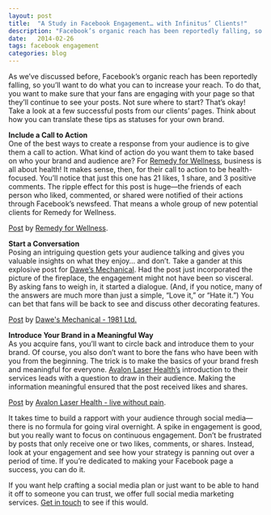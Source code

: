 ```yaml
---
layout: post
title:  "A Study in Facebook Engagement… with Infinitus’ Clients!"
description: "Facebook’s organic reach has been reportedly falling, so you’ll want to do what you can to increase your reach. Here are 3 ideas we use with our own clients to get results."
date:   2014-02-26
tags: facebook engagement
categories: blog
---
```


As we’ve discussed before, Facebook’s organic reach has been reportedly falling, so you’ll want to do what you can to increase your reach. To do that, you want to make sure that your fans are engaging with your page so that they’ll continue to see your posts.  Not sure where to start? That’s okay! Take a look at a few successful posts from our clients’ pages. Think about how you can translate these tips as statuses for your own brand.

**Include a Call to Action**<br/>
One of the best ways to create a response from your audience is to give them a call to action. What kind of action do you want them to take based on who your brand and audience are?  For [Remedy for Wellness](https://www.facebook.com/RemedyForWellness), business is all about health! It makes sense, then, for their call to action to be health-focused.  You’ll notice that just this one has 21 likes, 1 share, and 3 positive comments.  The ripple effect for this post is huge—the friends of each person who liked, commented, or shared were notified of their actions through Facebook’s newsfeed. That means a whole group of new potential clients for Remedy for Wellness.

<div id="fb-root"></div> <script>(function(d, s, id) { var js, fjs = d.getElementsByTagName(s)[0]; if (d.getElementById(id)) return; js = d.createElement(s); js.id = id; js.src = "//connect.facebook.net/en_US/all.js#xfbml=1"; fjs.parentNode.insertBefore(js, fjs); }(document, 'script', 'facebook-jssdk'));</script>
<div class="fb-post" data-href="https://www.facebook.com/RemedyForWellness/posts/522604224519918" data-width="466"><div class="fb-xfbml-parse-ignore"><a href="https://www.facebook.com/RemedyForWellness/posts/522604224519918">Post</a> by <a href="https://www.facebook.com/RemedyForWellness">Remedy for Wellness</a>.</div></div>
 

**Start a Conversation**<br/>
Posing an intriguing question gets your audience talking and gives you valuable insights on what they enjoy… and don’t.  Take a gander at this explosive post for [Dawe’s Mechanical](https://www.facebook.com/DawesMechanical1981Ltd). Had the post just incorporated the picture of the fireplace, the engagement might not have been so visceral. By asking fans to weigh in, it started a dialogue. (And, if you notice, many of the answers are much more than just a simple, “Love it,” or “Hate it.”) You can bet that fans will be back to see and discuss other decorating features.

<div id="fb-root"></div> <script>(function(d, s, id) { var js, fjs = d.getElementsByTagName(s)[0]; if (d.getElementById(id)) return; js = d.createElement(s); js.id = id; js.src = "//connect.facebook.net/en_US/all.js#xfbml=1"; fjs.parentNode.insertBefore(js, fjs); }(document, 'script', 'facebook-jssdk'));</script>
<div class="fb-post" data-href="https://www.facebook.com/photo.php?fbid=277069692447973&amp;set=a.142322535922690.31895.142313589256918&amp;type=1" data-width="466"><div class="fb-xfbml-parse-ignore"><a href="https://www.facebook.com/photo.php?fbid=277069692447973&amp;set=a.142322535922690.31895.142313589256918&amp;type=1">Post</a> by <a href="https://www.facebook.com/DawesMechanical1981Ltd">Dawe&#039;s Mechanical - 1981 Ltd.</a></div></div>


**Introduce Your Brand in a Meaningful Way**<br/>
As you acquire fans, you’ll want to circle back and introduce them to your brand. Of course, you also don’t want to bore the fans who have been with you from the beginning. The trick is to make the basics of your brand fresh and meaningful for everyone. [Avalon Laser Health’s](https://www.facebook.com/pages/Avalon-Laser-Health-live-without-pain/114165645283208) introduction to their services leads with a question to draw in their audience.  Making the information meaningful ensured that the post received likes and shares.

<div id="fb-root"></div> <script>(function(d, s, id) { var js, fjs = d.getElementsByTagName(s)[0]; if (d.getElementById(id)) return; js = d.createElement(s); js.id = id; js.src = "//connect.facebook.net/en_US/all.js#xfbml=1"; fjs.parentNode.insertBefore(js, fjs); }(document, 'script', 'facebook-jssdk'));</script>
<div class="fb-post" data-href="https://www.facebook.com/permalink.php?story_fbid=970662896677&amp;id=114165645283208" data-width="466"><div class="fb-xfbml-parse-ignore"><a href="https://www.facebook.com/permalink.php?story_fbid=970662896677&amp;id=114165645283208">Post</a> by <a href="https://www.facebook.com/pages/Avalon-Laser-Health-live-without-pain/114165645283208">Avalon Laser Health - live without pain</a>.</div></div>  

It takes time to build a rapport with your audience through social media—there is no formula for going viral overnight. A spike in engagement is good, but you really want to focus on continuous engagement. Don’t be frustrated by posts that only receive one or two likes, comments, or shares. Instead, look at your engagement and see how your strategy is panning out over a period of time. If you’re dedicated to making your Facebook page a success, you can do it.

If you want help crafting a social media plan or just want to be able to hand it off to someone you can trust, we offer full social media marketing services. [Get in touch](http://goinfinitus.com/contact) to see if this would.